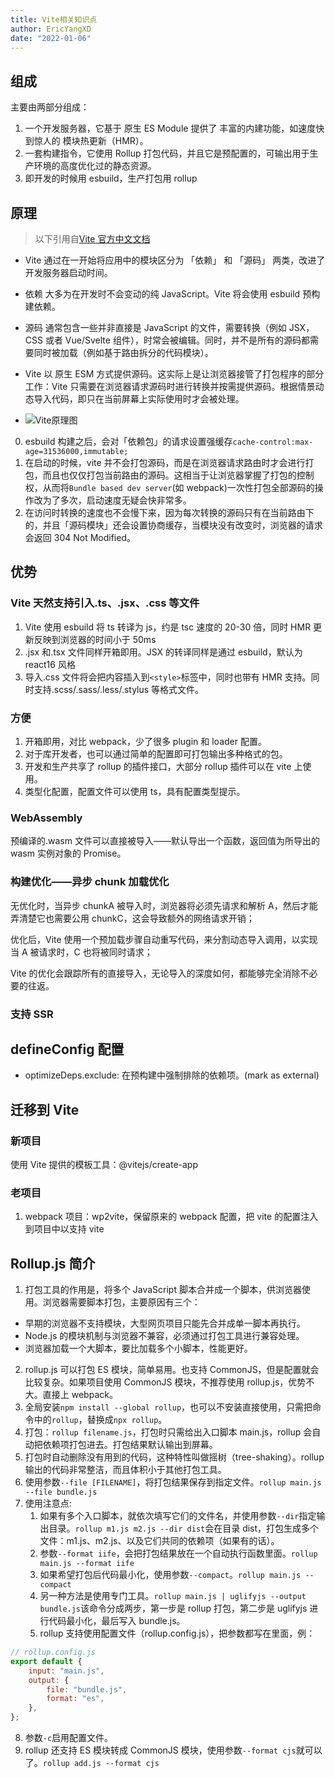 ```yaml
---
title: Vite相关知识点
author: EricYangXD
date: "2022-01-06"
---
```


## 组成

主要由两部分组成：

1. 一个开发服务器，它基于 原生 ES Module 提供了 丰富的内建功能，如速度快到惊人的 模块热更新（HMR）。
2. 一套构建指令，它使用 Rollup 打包代码，并且它是预配置的，可输出用于生产环境的高度优化过的静态资源。
3. 即开发的时候用 esbuild，生产打包用 rollup

## 原理

> 以下引用自[Vite 官方中文文档](https://cn.vitejs.dev/guide/why.html#slow-server-start)

- Vite 通过在一开始将应用中的模块区分为 「依赖」 和 「源码」 两类，改进了开发服务器启动时间。
- 依赖 大多为在开发时不会变动的纯 JavaScript。Vite 将会使用 esbuild 预构建依赖。
- 源码 通常包含一些并非直接是 JavaScript 的文件，需要转换（例如 JSX，CSS 或者 Vue/Svelte 组件），时常会被编辑。同时，并不是所有的源码都需要同时被加载（例如基于路由拆分的代码模块）。
- Vite 以 原生 ESM 方式提供源码。这实际上是让浏览器接管了打包程序的部分工作：Vite 只需要在浏览器请求源码时进行转换并按需提供源码。根据情景动态导入代码，即只在当前屏幕上实际使用时才会被处理。

- ![Vite原理图](https://cn.vitejs.dev/assets/esm.3070012d.png "Vite原理图")

0. esbuild 构建之后，会对「依赖包」的请求设置强缓存`cache-control:max-age=31536000,immutable;`
1. 在启动的时候，vite 并不会打包源码，而是在浏览器请求路由时才会进行打包，而且也仅仅打包当前路由的源码。这相当于让浏览器掌握了打包的控制权，从而将`Bundle based dev server`(如 webpack)一次性打包全部源码的操作改为了多次，启动速度无疑会快非常多。
2. 在访问时转换的速度也不会慢下来，因为每次转换的源码只有在当前路由下的，并且「源码模块」还会设置协商缓存，当模块没有改变时，浏览器的请求会返回 304 Not Modified。

## 优势

### Vite 天然支持引入.ts、.jsx、.css 等文件

1. Vite 使用 esbuild 将 ts 转译为 js，约是 tsc 速度的 20-30 倍，同时 HMR 更新反映到浏览器的时间小于 50ms
2. .jsx 和.tsx 文件同样开箱即用。JSX 的转译同样是通过 esbuild，默认为 react16 风格
3. 导入.css 文件将会把内容插入到`<style>`标签中，同时也带有 HMR 支持。同时支持.scss/.sass/.less/.stylus 等格式文件。

### 方便

1. 开箱即用，对比 webpack，少了很多 plugin 和 loader 配置。
2. 对于库开发者，也可以通过简单的配置即可打包输出多种格式的包。
3. 开发和生产共享了 rollup 的插件接口，大部分 rollup 插件可以在 vite 上使用。
4. 类型化配置，配置文件可以使用 ts，具有配置类型提示。

### WebAssembly

预编译的.wasm 文件可以直接被导入——默认导出一个函数，返回值为所导出的 wasm 实例对象的 Promise。

### 构建优化——异步 chunk 加载优化

无优化时，当异步 chunkA 被导入时，浏览器将必须先请求和解析 A，然后才能弄清楚它也需要公用 chunkC，这会导致额外的网络请求开销；

优化后，Vite 使用一个预加载步骤自动重写代码，来分割动态导入调用，以实现当 A 被请求时，C 也将被同时请求；

Vite 的优化会跟踪所有的直接导入，无论导入的深度如何，都能够完全消除不必要的往返。

### 支持 SSR

## defineConfig 配置

- optimizeDeps.exclude: 在预构建中强制排除的依赖项。(mark as external)

## 迁移到 Vite

### 新项目

使用 Vite 提供的模板工具：@vitejs/create-app

### 老项目

1. webpack 项目：wp2vite，保留原来的 webpack 配置，把 vite 的配置注入到项目中以支持 vite

## Rollup.js 简介

1. 打包工具的作用是，将多个 JavaScript 脚本合并成一个脚本，供浏览器使用。浏览器需要脚本打包，主要原因有三个：

- 早期的浏览器不支持模块，大型网页项目只能先合并成单一脚本再执行。
- Node.js 的模块机制与浏览器不兼容，必须通过打包工具进行兼容处理。
- 浏览器加载一个大脚本，要比加载多个小脚本，性能更好。

2.  rollup.js 可以打包 ES 模块，简单易用。也支持 CommonJS，但是配置就会比较复杂。如果项目使用 CommonJS 模块，不推荐使用 rollup.js，优势不大。直接上 webpack。
3.  全局安装`npm install --global rollup`，也可以不安装直接使用，只需把命令中的`rollup`，替换成`npx rollup`。
4.  打包：`rollup filename.js`，打包时只需给出入口脚本 main.js，rollup 会自动把依赖项打包进去。打包结果默认输出到屏幕。
5.  打包时自动删除没有用到的代码，这种特性叫做摇树（tree-shaking）。rollup 输出的代码非常整洁，而且体积小于其他打包工具。
6.  使用参数`--file [FILENAME]`，将打包结果保存到指定文件。`rollup main.js --file bundle.js`
7.  使用注意点:
    1.  如果有多个入口脚本，就依次填写它们的文件名，并使用参数`--dir`指定输出目录。`rollup m1.js m2.js --dir dist`会在目录 dist，打包生成多个文件：m1.js、m2.js、以及它们共同的依赖项（如果有的话）。
    2.  参数`--format iife`，会把打包结果放在一个自动执行函数里面。`rollup main.js --format iife`
    3.  如果希望打包后代码最小化，使用参数`--compact`。`rollup main.js --compact`
    4.  另一种方法是使用专门工具。`rollup main.js | uglifyjs --output bundle.js`该命令分成两步，第一步是 rollup 打包，第二步是 uglifyjs 进行代码最小化，最后写入 bundle.js。
    5.  rollup 支持使用配置文件（rollup.config.js），把参数都写在里面，例：

```js
// rollup.config.js
export default {
	input: "main.js",
	output: {
		file: "bundle.js",
		format: "es",
	},
};
```

8. 参数`-c`启用配置文件。
9. rollup 还支持 ES 模块转成 CommonJS 模块，使用参数`--format cjs`就可以了。`rollup add.js --format cjs`
